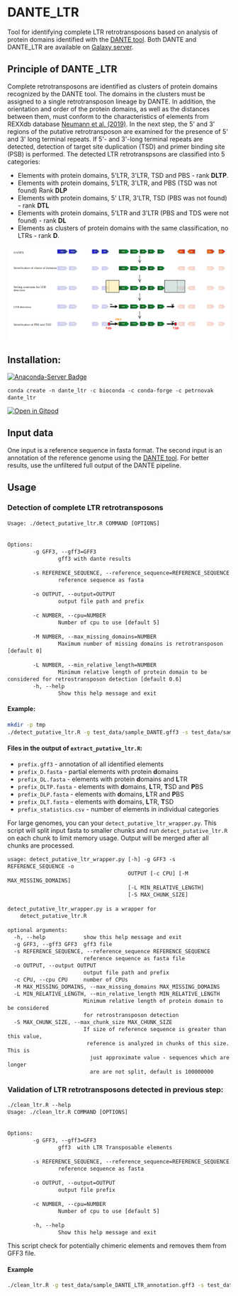 # DANTE_LTR

Tool for identifying complete LTR retrotransposons based on analysis of protein domains identified with the [DANTE tool](https://github.com/kavonrtep/dante). Both DANTE and DANTE_LTR are available on [Galaxy server](ttps://repeatexplorer-elixir.cerit-sc.cz/).

## Principle of DANTE _LTR
Complete retrotransposons are identified as clusters of protein domains recognized by the DANTE tool. The domains in the clusters must be assigned to a single retrotransposon lineage by DANTE. In addition, the orientation and order of the protein domains, as well as the distances between them, must conform to the characteristics of elements from REXXdb database [Neumann et al. (2019)](https://mobilednajournal.biomedcentral.com/articles/10.1186/s13100-018-0144-1). 
In the next step, the 5' and 3' regions of the putative retrotransposon  are examined for the presence of 5' and 3' long terminal repeats. If 5'- and 3'-long terminal repeats are detected, detection of target site duplication (TSD) and primer binding site (PSB) is performed. The detected LTR retrotranspsons are classified into 5 categories:
- Elements with protein domains, 5'LTR, 3'LTR, TSD and PBS - rank **DLTP**.
- Elements with protein domains, 5'LTR, 3'LTR, and PBS (TSD was not found) Rank **DLP**
- Elements with protein domains, 5' LTR, 3'LTR, TSD (PBS was not found) - rank **DTL**
- Elements with protein domains, 5'LTR and 3'LTR (PBS and TDS were not found) - rank **DL**
- Elements as clusters of protein domains with the same classification, no LTRs - rank **D**.

![dante_ltr_workflow.png](dante_ltr_workflow.png)


## Installation:
[![Anaconda-Server Badge](
https://anaconda.org/petrnovak/dante_ltr/badges/version.svg)](https://anaconda.org/petrnovak/dante_ltr)

```shell
conda create -n dante_ltr -c bioconda -c conda-forge -c petrnovak dante_ltr
```

[![Open in Gitpod](https://gitpod.io/button/open-in-gitpod.svg)](https://gitpod.io/#https://github.com/kavonrtep/dante_ltr)

## Input data
One input is a reference sequence in fasta format. The second input is an annotation of the reference genome using the [DANTE tool](https://github.com/kavonrtep/dante). For better results, use the unfiltered full output of the DANTE pipeline.


## Usage

### Detection of complete LTR retrotransposons

```
Usage: ./detect_putative_ltr.R COMMAND [OPTIONS]


Options:
        -g GFF3, --gff3=GFF3
                gff3 with dante results

        -s REFERENCE_SEQUENCE, --reference_sequence=REFERENCE_SEQUENCE
                reference sequence as fasta

        -o OUTPUT, --output=OUTPUT
                output file path and prefix

        -c NUMBER, --cpu=NUMBER
                Number of cpu to use [default 5]

        -M NUMBER, --max_missing_domains=NUMBER
                Maximum number of missing domains is retrotransposon [default 0]

        -L NUMBER, --min_relative_length=NUMBER
                Minimum relative length of protein domain to be considered for retrostransposon detection [default 0.6]
        -h, --help
                Show this help message and exit

```

#### Example:

```bash
mkdir -p tmp
./detect_putative_ltr.R -g test_data/sample_DANTE.gff3 -s test_data/sample_genome.fasta -o tmp/ltr_annotation
```

####  Files in the output of `extract_putative_ltr.R`:

- `prefix.gff3` - annotation of all identified elements
- `prefix_D.fasta` - partial elements with protein **d**omains
- `prefix_DL.fasta` - elements with protein **d**omains and **L**TR
- `prefix_DLTP.fasta` - elements with **d**omains, **L**TR, **T**SD and **P**BS
- `prefix_DLP.fasta` - elements with **d**omains, **L**TR and **P**BS
- `prefix_DLT.fasta` - elements with **d**omains, **L**TR, **T**SD 
- `prefix_statistics.csv` - number of elements in individual categories  

For large genomes, you can your `detect_putative_ltr_wrapper.py`. This script will split input fasta to smaller chunks and run `detect_putative_ltr.R` on each chunk to limit memory usage. Output will be merged after all chunks are processed.

```
usage: detect_putative_ltr_wrapper.py [-h] -g GFF3 -s REFERENCE_SEQUENCE -o
                                      OUTPUT [-c CPU] [-M MAX_MISSING_DOMAINS]
                                      [-L MIN_RELATIVE_LENGTH]
                                      [-S MAX_CHUNK_SIZE]

detect_putative_ltr_wrapper.py is a wrapper for 
    detect_putative_ltr.R

optional arguments:
  -h, --help            show this help message and exit
  -g GFF3, --gff3 GFF3  gff3 file
  -s REFERENCE_SEQUENCE, --reference_sequence REFERENCE_SEQUENCE
                        reference sequence as fasta file
  -o OUTPUT, --output OUTPUT
                        output file path and prefix
  -c CPU, --cpu CPU     number of CPUs
  -M MAX_MISSING_DOMAINS, --max_missing_domains MAX_MISSING_DOMAINS
  -L MIN_RELATIVE_LENGTH, --min_relative_length MIN_RELATIVE_LENGTH
                        Minimum relative length of protein domain to be considered
                        for retrostransposon detection
  -S MAX_CHUNK_SIZE, --max_chunk_size MAX_CHUNK_SIZE
                        If size of reference sequence is greater than this value,
                         reference is analyzed in chunks of this size. This is
                          just approximate value - sequences which are longer 
                          are are not split, default is 100000000
```

### Validation of LTR retrotransposons detected in previous step:

```
./clean_ltr.R --help
Usage: ./clean_ltr.R COMMAND [OPTIONS]


Options:
        -g GFF3, --gff3=GFF3
                gff3  with LTR Transposable elements

        -s REFERENCE_SEQUENCE, --reference_sequence=REFERENCE_SEQUENCE
                reference sequence as fasta

        -o OUTPUT, --output=OUTPUT
                output file prefix

        -c NUMBER, --cpu=NUMBER
                Number of cpu to use [default 5]

        -h, --help
                Show this help message and exit
```

This script check for potentially chimeric elements and removes them from GFF3 file.

#### Example
```bash
./clean_ltr.R -g test_data/sample_DANTE_LTR_annotation.gff3 -s test_data/sample_genome.fasta -o tmp/ltr_annotation_clean
```

